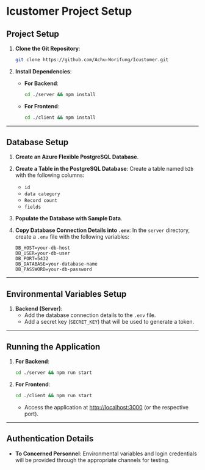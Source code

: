 

# Icustomer Project Setup

## Project Setup

1. **Clone the Git Repository**:
   ```bash
   git clone https://github.com/Achu-Worifung/Icustomer.git
   ```

2. **Install Dependencies**:
   - **For Backend**:
     ```bash
     cd ./server && npm install
     ```
   - **For Frontend**:
     ```bash
     cd ./client && npm install
     ```

---

## Database Setup

1. **Create an Azure Flexible PostgreSQL Database**.

2. **Create a Table in the PostgreSQL Database**:
   Create a table named `b2b` with the following columns:
   - `id`
   - `data category`
   - `Record count`
   - `fields`

3. **Populate the Database with Sample Data**.

4. **Copy Database Connection Details into `.env`**:
   In the `server` directory, create a `.env` file with the following variables:
   ```plaintext
   DB_HOST=your-db-host
   DB_USER=your-db-user
   DB_PORT=5432
   DB_DATABASE=your-database-name
   DB_PASSWORD=your-db-password
   ```

---

## Environmental Variables Setup

1. **Backend (Server)**:
   - Add the database connection details to the `.env` file.
   - Add a secret key (`SECRET_KEY`) that will be used to generate a token.

---

## Running the Application

1. **For Backend**:
   ```bash
   cd ./server && npm run start
   ```

2. **For Frontend**:
   ```bash
   cd ./client && npm run start
   ```

   - Access the application at [http://localhost:3000](http://localhost:3000) (or the respective port).

---

## Authentication Details

- **To Concerned Personnel**: Environmental variables and login credentials will be provided through the appropriate channels for testing.

